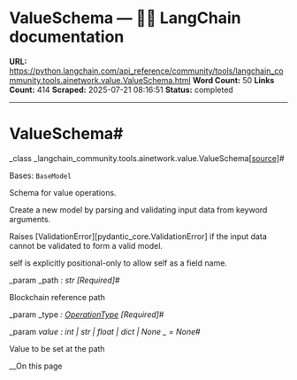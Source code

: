 # ValueSchema — 🦜🔗 LangChain  documentation

**URL:** https://python.langchain.com/api_reference/community/tools/langchain_community.tools.ainetwork.value.ValueSchema.html
**Word Count:** 50
**Links Count:** 414
**Scraped:** 2025-07-21 08:16:51
**Status:** completed

---

# ValueSchema\#

_class _langchain\_community.tools.ainetwork.value.ValueSchema[\[source\]](https://python.langchain.com/api_reference/_modules/langchain_community/tools/ainetwork/value.html#ValueSchema)\#     

Bases: `BaseModel`

Schema for value operations.

Create a new model by parsing and validating input data from keyword arguments.

Raises \[ValidationError\]\[pydantic\_core.ValidationError\] if the input data cannot be validated to form a valid model.

self is explicitly positional-only to allow self as a field name.

_param _path _: str_ _\[Required\]_\#     

Blockchain reference path

_param _type _: [OperationType](https://python.langchain.com/api_reference/community/tools/langchain_community.tools.ainetwork.base.OperationType.html#langchain_community.tools.ainetwork.base.OperationType "langchain_community.tools.ainetwork.base.OperationType")_ _\[Required\]_\#     

_param _value _: int | str | float | dict | None_ _ = None_\#     

Value to be set at the path

__On this page